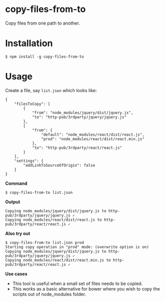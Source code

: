 # copy-files-from-to
Copy files from one path to another.

# Installation

    $ npm install -g copy-files-from-to

# Usage
Create a file, say `list.json` which looks like:

    {
        "filesToCopy": [
            {
                "from": "node_modules/jquery/dist/jquery.js",
                "to": "http-pub/3rdparty/jquery/jquery.js"
            },
            {
                "from": {
                    "default": "node_modules/react/dist/react.js",
                    "prod": "node_modules/react/dist/react.min.js"
                },
                "to": "http-pub/3rdparty/react/react.js"
            }
        ],
        "settings": {
            "addLinkToSourceOfOrigin": false
        }
    }

**Command**

    $ copy-files-from-to list.json

**Output**

    Copying node_modules/jquery/dist/jquery.js to http-pub/3rdparty/jquery/jquery.js ✓
    Copying node_modules/react/dist/react.js to http-pub/3rdparty/react/react.js ✓

**Also try out**

    $ copy-files-from-to list.json prod
    Starting copy operation in "prod" mode: (overwrite option is on)
    Copying node_modules/jquery/dist/jquery.js to http-pub/3rdparty/jquery/jquery.js ✓
    Copying node_modules/react/dist/react.min.js to http-pub/3rdparty/react/react.js ✓

**Use cases**

* This tool is useful when a small set of files needs to be copied.
* This works as a basic alternative for bower where you wish to copy the scripts out of node_modules folder.

